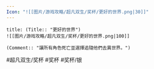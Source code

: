 ```yaml
---
Icon: "![[图片/游戏攻略/超凡双生/奖杯/更好的世界.png|30]]"
---
```

```ad-common-silver-trophy
title: (Title:: "更好的世界")
![[图片/游戏攻略/超凡双生/奖杯/更好的世界.png|100]]

(Comment:: "讓所有角色死亡並選擇追隨他們去異世界。")
```

#超凡双生/奖杯 #奖杯 #奖杯/银
